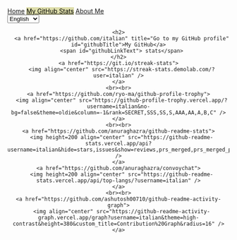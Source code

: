 <head>
    <link rel="stylesheet" href="../styles/main.css">
</head>
<body>

<nav class="navbar">
    <a href="https://italian.github.io">Home</a>
    <a href="github_stats.html" style="background-color: #dda; color: black;">My GitHub Stats</a>
    <a href="about_me.html">About Me</a>
    <div class="navbar-right">
        <select id="language-select">
            <option value="en">English</option>
            <option value="ru">Русский</option>
        </select>
    </div>
</nav>

<main>
  <div align="center">

    <h2>
      <a href="https://github.com/italian" title="Go to my GitHub profile" id="githubTitle">My GitHub</a>
      <span id="githubLinkText"> stats</span>
    </h2>
    <a href="https://git.io/streak-stats">
      <img align="center" src="https://streak-stats.demolab.com/?user=italian" />
    </a>
    <br><br>
    <a href="https://github.com/ryo-ma/github-profile-trophy">
      <img align="center" src="https://github-profile-trophy.vercel.app/?username=italian&no-bg=false&theme=oldie&column=-1&rank=SECRET,SSS,SS,S,AAA,AA,A,B,C" />
    </a>
    <br><br>
    <a href="https://github.com/anuraghazra/github-readme-stats">
      <img height=200 align="center" src="https://github-readme-stats.vercel.app/api?username=italian&hide=stars,issues&show=reviews,prs_merged,prs_merged_percentage&show_icons=true&theme=swift" />
    </a>
    <a href="https://github.com/anuraghazra/convoychat">
      <img height=200 align="center" src="https://github-readme-stats.vercel.app/api/top-langs/?username=italian" />
    </a>
    <br><br>
    <a href="https://github.com/ashutosh00710/github-readme-activity-graph">
      <img align="center" src="https://github-readme-activity-graph.vercel.app/graph?username=italian&theme=high-contrast&height=380&custom_title=Contribution%20Graph&radius=16" />
    </a>
      
  </div>
</main>
</body>

<script>
document.addEventListener('DOMContentLoaded', function() {
    const select = document.getElementById('language-select');

    // Установка выбранного ранее языка при загрузке страницы
    if (localStorage.getItem('selectedLanguage')) {
        select.value = localStorage.getItem('selectedLanguage');
    }

    select.addEventListener('change', function() {
        loadTranslations(this.value);

        // Сохранение выбранного языка в localStorage
        localStorage.setItem('selectedLanguage', this.value);
    });

    function loadTranslations(lang) {
        fetch(`../translations/${lang}.json`)
     .then(response => response.json())
     .then(translations => {
                document.querySelector('.navbar a[href="https://italian.github.io"]').textContent = translations.home;
                document.querySelector('.navbar a[href="github_stats.html"]').textContent = translations.myGithubStats;
                document.querySelector('.navbar a[href="about_me.html"]').textContent = translations.aboutMe;

                // Перевод заголовка и ссылки
                document.querySelector('#githubTitle').textContent = translations.githubTitle;
                document.querySelector('#githubTitle').setAttribute('title', translations.githubTitleTooltip);
                document.querySelector('#githubLinkText').textContent = translations.githubLinkText;
            });
    }

    // Загружаем переводы по умолчанию при первой загрузке страницы
    loadTranslations(select.value);
});
</script>
